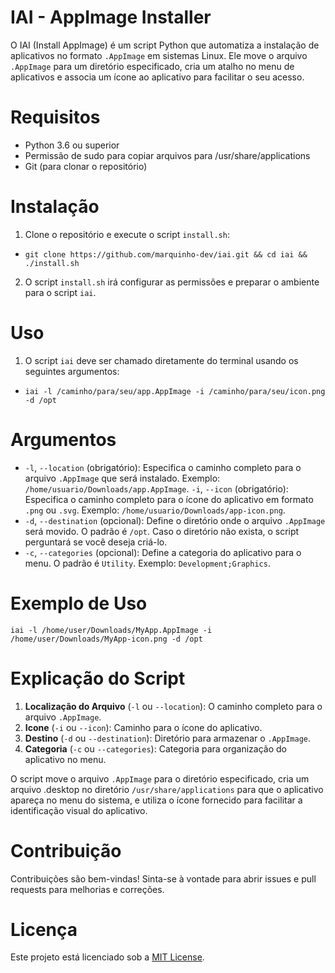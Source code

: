 # IAI - AppImage Installer
O IAI (Install AppImage) é um script Python que automatiza a instalação de aplicativos no formato `.AppImage` em sistemas Linux. Ele move o arquivo `.AppImage` para um diretório especificado, cria um atalho no menu de aplicativos e associa um ícone ao aplicativo para facilitar o seu acesso.

# Requisitos
+ Python 3.6 ou superior
+ Permissão de sudo para copiar arquivos para /usr/share/applications
+ Git (para clonar o repositório)

# Instalação
1. Clone o repositório e execute o script `install.sh`:
+ `git clone https://github.com/marquinho-dev/iai.git && cd iai && ./install.sh`
2. O script `install.sh` irá configurar as permissões e preparar o ambiente para o script `iai`.

# Uso
1. O script `iai` deve ser chamado diretamente do terminal usando os seguintes argumentos:
+ `iai -l /caminho/para/seu/app.AppImage -i /caminho/para/seu/icon.png -d /opt`

# Argumentos
+ `-l`, `--location` (obrigatório): Especifica o caminho completo para o arquivo `.AppImage`
que será instalado. Exemplo: `/home/usuario/Downloads/app.AppImage`.
`-i`, `--icon` (obrigatório): Especifica o caminho completo para o ícone do aplicativo em
formato `.png` ou `.svg`. Exemplo: `/home/usuario/Downloads/app-icon.png`.
+ `-d`, `--destination` (opcional): Define o diretório onde o arquivo `.AppImage` será movido.
O padrão é `/opt`. Caso o diretório não exista, o script perguntará se você deseja criá-lo.
+ `-c`, `--categories` (opcional): Define a categoria do aplicativo para o menu. O padrão é `Utility`. Exemplo: `Development;Graphics`.

# Exemplo de Uso
`iai -l /home/user/Downloads/MyApp.AppImage -i /home/user/Downloads/MyApp-icon.png -d /opt`

# Explicação do Script
1. **Localização do Arquivo** (`-l` ou `--location`): O caminho completo para o arquivo `.AppImage`.
2. **Icone** (`-i` ou `--icon`): Caminho para o ícone do aplicativo.
3. **Destino** (`-d` ou `--destination`): Diretório para armazenar o `.AppImage`.
4. **Categoria** (`-c` ou `--categories`): Categoria para organização do aplicativo no menu.

O script move o arquivo `.AppImage` para o diretório especificado, cria um arquivo .desktop no diretório `/usr/share/applications` para que o aplicativo apareça no menu do sistema, e utiliza o ícone fornecido para facilitar a identificação visual do aplicativo.

# Contribuição
Contribuições são bem-vindas! Sinta-se à vontade para abrir issues e pull requests para melhorias e correções.

# Licença
Este projeto está licenciado sob a  [MIT License](https://mit-license.org/).

